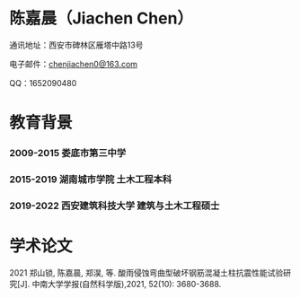 # 陈嘉晨（Jiachen Chen）
通讯地址：西安市碑林区雁塔中路13号

电子邮件：chenjiachen0@163.com

QQ：1652090480

# 教育背景
### 2009-2015 娄底市第三中学
### 2015-2019 湖南城市学院 土木工程本科
### 2019-2022 西安建筑科技大学 建筑与土木工程硕士

# 学术论文
2021
     郑山锁, 陈嘉晨, 郑淏, 等.  酸雨侵蚀弯曲型破坏钢筋混凝土柱抗震性能试验研究[J]. 中南大学学报(自然科学版),2021, 52(10): 3680-3688.





